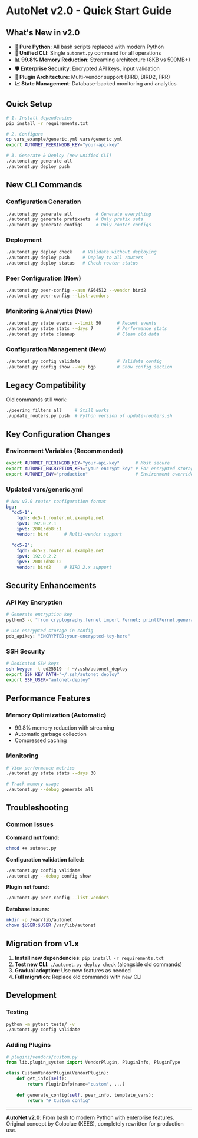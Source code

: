 # AutoNet v2.0 - Quick Start Guide

## What's New in v2.0

- **🐍 Pure Python**: All bash scripts replaced with modern Python
- **🔧 Unified CLI**: Single `autonet.py` command for all operations  
- **📊 99.8% Memory Reduction**: Streaming architecture (8KB vs 500MB+)
- **🛡️ Enterprise Security**: Encrypted API keys, input validation
- **🔌 Plugin Architecture**: Multi-vendor support (BIRD, BIRD2, FRR)
- **📈 State Management**: Database-backed monitoring and analytics

## Quick Setup

```bash
# 1. Install dependencies
pip install -r requirements.txt

# 2. Configure
cp vars_example/generic.yml vars/generic.yml
export AUTONET_PEERINGDB_KEY="your-api-key"

# 3. Generate & Deploy (new unified CLI)
./autonet.py generate all
./autonet.py deploy push
```

## New CLI Commands

### Configuration Generation
```bash
./autonet.py generate all         # Generate everything
./autonet.py generate prefixsets  # Only prefix sets
./autonet.py generate configs     # Only router configs
```

### Deployment
```bash
./autonet.py deploy check    # Validate without deploying
./autonet.py deploy push     # Deploy to all routers
./autonet.py deploy status   # Check router status
```

### Peer Configuration (New)
```bash
./autonet.py peer-config --asn AS64512 --vendor bird2
./autonet.py peer-config --list-vendors
```

### Monitoring & Analytics (New)
```bash
./autonet.py state events --limit 50      # Recent events
./autonet.py state stats --days 7         # Performance stats  
./autonet.py state cleanup                # Clean old data
```

### Configuration Management (New)
```bash
./autonet.py config validate              # Validate config
./autonet.py config show --key bgp        # Show config section
```

## Legacy Compatibility

Old commands still work:
```bash
./peering_filters all     # Still works
./update_routers.py push  # Python version of update-routers.sh
```

## Key Configuration Changes

### Environment Variables (Recommended)
```bash
export AUTONET_PEERINGDB_KEY="your-api-key"      # Most secure
export AUTONET_ENCRYPTION_KEY="your-encrypt-key" # For encrypted storage
export AUTONET_ENV="production"                  # Environment override
```

### Updated vars/generic.yml
```yaml
# New v2.0 router configuration format
bgp:
  "dc5-1":
    fqdn: dc5-1.router.nl.example.net
    ipv4: 192.0.2.1
    ipv6: 2001:db8::1
    vendor: bird      # Multi-vendor support
    
  "dc5-2":
    fqdn: dc5-2.router.nl.example.net
    ipv4: 192.0.2.2
    ipv6: 2001:db8::2
    vendor: bird2     # BIRD 2.x support
```

## Security Enhancements

### API Key Encryption
```bash
# Generate encryption key
python3 -c "from cryptography.fernet import Fernet; print(Fernet.generate_key().decode())"

# Use encrypted storage in config
pdb_apikey: "ENCRYPTED:your-encrypted-key-here"
```

### SSH Security
```bash
# Dedicated SSH keys
ssh-keygen -t ed25519 -f ~/.ssh/autonet_deploy
export SSH_KEY_PATH="~/.ssh/autonet_deploy"
export SSH_USER="autonet-deploy"
```

## Performance Features

### Memory Optimization (Automatic)
- 99.8% memory reduction with streaming
- Automatic garbage collection
- Compressed caching

### Monitoring
```bash
# View performance metrics
./autonet.py state stats --days 30

# Track memory usage
./autonet.py --debug generate all
```

## Troubleshooting

### Common Issues

**Command not found:**
```bash
chmod +x autonet.py
```

**Configuration validation failed:**
```bash
./autonet.py config validate
./autonet.py --debug config show
```

**Plugin not found:**
```bash
./autonet.py peer-config --list-vendors
```

**Database issues:**
```bash
mkdir -p /var/lib/autonet
chown $USER:$USER /var/lib/autonet
```

## Migration from v1.x

1. **Install new dependencies**: `pip install -r requirements.txt`
2. **Test new CLI**: `./autonet.py deploy check` (alongside old commands)
3. **Gradual adoption**: Use new features as needed
4. **Full migration**: Replace old commands with new CLI

## Development

### Testing
```bash
python -m pytest tests/ -v
./autonet.py config validate
```

### Adding Plugins
```python
# plugins/vendors/custom.py
from lib.plugin_system import VendorPlugin, PluginInfo, PluginType

class CustomVendorPlugin(VendorPlugin):
    def get_info(self):
        return PluginInfo(name="custom", ...)
    
    def generate_config(self, peer_info, template_vars):
        return "# Custom config"
```

---

**AutoNet v2.0**: From bash to modern Python with enterprise features.
Original concept by Coloclue (KEES), completely rewritten for production use.